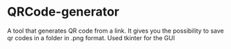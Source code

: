 # QRCode-generator

A tool that generates QR code from a link. It gives you the possibility to save qr codes in a folder in .png format.
Used tkinter for the GUI
